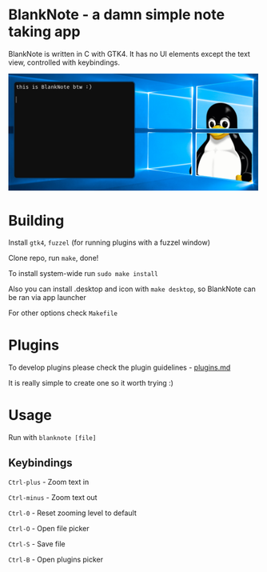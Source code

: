 # BlankNote - a damn simple note taking app 

BlankNote is written in C with GTK4. It has no UI elements except the text view, controlled with keybindings.

<img src="assets/photo.png" width="500px">

# Building
Install `gtk4`, `fuzzel` (for running plugins with a fuzzel window)

Clone repo, run `make`, done!

To install system-wide run `sudo make install`

Also you can install .desktop and icon with `make desktop`, so BlankNote can be ran via app launcher 

For other options check `Makefile`

# Plugins
To develop plugins please check the plugin guidelines - [plugins.md](https://github.com/fynjirby/blanknote/blob/master/plugins.md)

It is really simple to create one so it worth trying :)

# Usage
Run with `blanknote [file]`

## Keybindings
`Ctrl-plus` - Zoom text in

`Ctrl-minus` - Zoom text out

`Ctrl-0` - Reset zooming level to default

`Ctrl-O` - Open file picker

`Ctrl-S` - Save file

`Ctrl-B` - Open plugins picker
